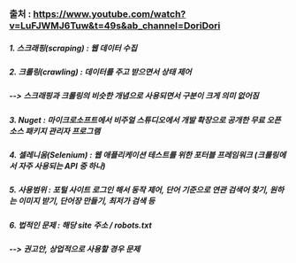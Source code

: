 ### 출처 : https://www.youtube.com/watch?v=LuFJWMJ6Tuw&t=49s&ab_channel=DoriDori
##### 1. 스크래핑(scraping) : 웹 데이터 수집
##### 2. 크롤링(crawling) : 데이터를 주고 받으면서 상태 제어
##### --> 스크래핑과 크롤링의 비슷한 개념으로 사용되면서 구분이 크게 의미 없어짐
##### 3. Nuget : 마이크로소프트에서 비주얼 스튜디오에서 개발 확장으로 공개한 무료 오픈 소스 패키지 관리자 프로그램
##### 4. 셀레니움(Selenium) : 웹 애플리케이션 테스트를 위한 포터블 프레임워크 (크롤링에서 자주 사용되는 API 중 하나)
##### 5. 사용범위 : 포털 사이트 로그인 해서 동작 제어, 단어 기준으로 연관 검색어 찾기, 원하는 이미지 받기, 단어장 만들기, 최저가 검색 등 
##### 6. 법적인 문제 : 해당 site 주소 / robots.txt
##### --> 권고안, 상업적으로 사용할 경우 문제

